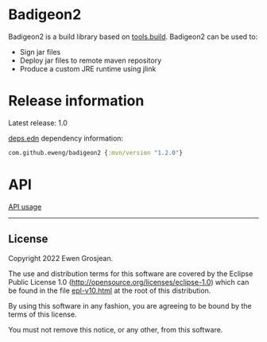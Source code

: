 # Badigeon2

Badigeon2 is a build library based on [tools.build](https://github.com/clojure/tools.build). Badigeon2 can be used to:

- Sign jar files
- Deploy jar files to remote maven repository
- Produce a custom JRE runtime using jlink

# Release information

Latest release: 1.0

[deps.edn](https://clojure.org/guides/deps_and_cli) dependency information:

```clojure
com.github.eweng/badigeon2 {:mvn/version "1.2.0"}
```

# API

[API usage](https://github.com/EwenG/badigeon2/blob/master/API.md)

---

## License

Copyright 2022 Ewen Grosjean.

The use and distribution terms for this software are covered by the
Eclipse Public License 1.0 (http://opensource.org/licenses/eclipse-1.0)
which can be found in the file [epl-v10.html](epl-v10.html) at the root of this distribution.

By using this software in any fashion, you are agreeing to be bound by
the terms of this license.

You must not remove this notice, or any other, from this software.
